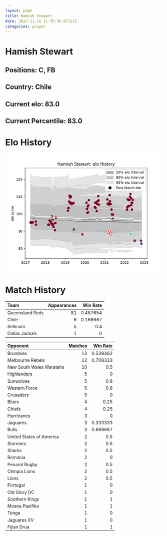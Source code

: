 ```yaml
---  
layout: page  
title: Hamish Stewart  
date: 2022-11-16 11:35:56.671212  
categories: player  
---
```

# Hamish Stewart

## Positions: C, FB

## Country: Chile

## Current elo: 83.0

## Current Percentile: 83.0

# Elo History


![elo history](history_HamishStewart.png)
# Match History


| Team            |   Appearances |   Win Rate |
|:----------------|--------------:|-----------:|
| Queensland Reds |            81 |   0.487654 |
| Chile           |             6 |   0.166667 |
| Selknam         |             5 |   0.4      |
| Dallas Jackals  |             1 |   0        |

| Opponent                 |   Matches |   Win Rate |
|:-------------------------|----------:|-----------:|
| Brumbies                 |        13 |   0.538462 |
| Melbourne Rebels         |        12 |   0.708333 |
| New South Wales Waratahs |        10 |   0.5      |
| Highlanders              |         5 |   0        |
| Sunwolves                |         5 |   0.8      |
| Western Force            |         5 |   0.8      |
| Crusaders                |         5 |   0        |
| Blues                    |         4 |   0.25     |
| Chiefs                   |         4 |   0.25     |
| Hurricanes               |         3 |   0        |
| Jaguares                 |         3 |   0.333333 |
| Bulls                    |         3 |   0.666667 |
| United States of America |         2 |   0.5      |
| Stormers                 |         2 |   0.5      |
| Sharks                   |         2 |   0.5      |
| Romania                  |         2 |   0        |
| Penarol Rugby            |         2 |   0.5      |
| Olimpia Lions            |         2 |   0.5      |
| Lions                    |         2 |   0.5      |
| Portugal                 |         1 |   0        |
| Old Glory DC             |         1 |   0        |
| Southern Kings           |         1 |   1        |
| Moana Pasifika           |         1 |   1        |
| Tonga                    |         1 |   0        |
| Jaguares XV              |         1 |   0        |
| Fijian Drua              |         1 |   1        |